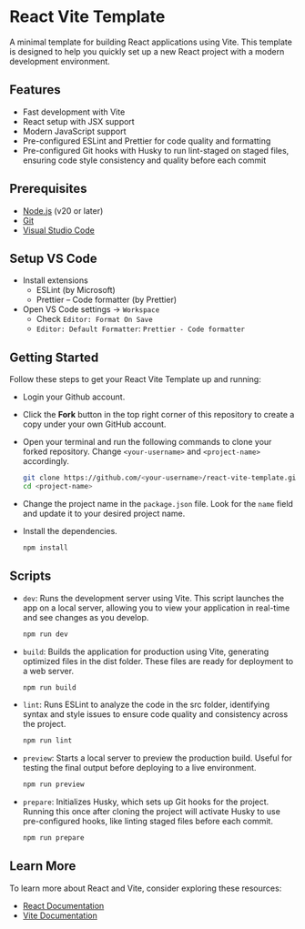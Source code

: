 # React Vite Template

A minimal template for building React applications using Vite. This template is designed to help you quickly set up a new React project with a modern development environment.

## Features

- Fast development with Vite
- React setup with JSX support
- Modern JavaScript support
- Pre-configured ESLint and Prettier for code quality and formatting
- Pre-configured Git hooks with Husky to run lint-staged on staged files, ensuring code style consistency and quality before each commit

## Prerequisites

- [Node.js](https://nodejs.org/) (v20 or later)
- [Git](https://git-scm.com/)
- [Visual Studio Code](https://code.visualstudio.com/)

## Setup VS Code

- Install extensions
  - ESLint (by Microsoft)
  - Prettier – Code formatter (by Prettier)
- Open VS Code settings -> `Workspace`
  - Check `Editor: Format On Save`
  - `Editor: Default Formatter`: `Prettier - Code formatter`

## Getting Started

Follow these steps to get your React Vite Template up and running:

- Login your Github account.
- Click the **Fork** button in the top right corner of this repository to create a copy under your own GitHub account.
- Open your terminal and run the following commands to clone your forked repository. Change `<your-username>` and `<project-name>` accordingly.

  ```bash
  git clone https://github.com/<your-username>/react-vite-template.git <project-name>
  cd <project-name>
  ```

- Change the project name in the `package.json` file. Look for the `name` field and update it to your desired project name.

- Install the dependencies.

  ```bash
  npm install
  ```

## Scripts

- `dev`: Runs the development server using Vite. This script launches the app on a local server, allowing you to view your application in real-time and see changes as you develop.

  ```bash
  npm run dev
  ```

- `build`: Builds the application for production using Vite, generating optimized files in the dist folder. These files are ready for deployment to a web server.

  ```bash
  npm run build
  ```

- `lint`: Runs ESLint to analyze the code in the src folder, identifying syntax and style issues to ensure code quality and consistency across the project.

  ```bash
  npm run lint
  ```

- `preview`: Starts a local server to preview the production build. Useful for testing the final output before deploying to a live environment.

  ```bash
  npm run preview
  ```

- `prepare`: Initializes Husky, which sets up Git hooks for the project. Running this once after cloning the project will activate Husky to use pre-configured hooks, like linting staged files before each commit.

  ```bash
  npm run prepare
  ```

## Learn More

To learn more about React and Vite, consider exploring these resources:

- [React Documentation](https://react.dev/learn)
- [Vite Documentation](https://vite.dev/guide/)
